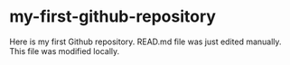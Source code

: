 # my-first-github-repository
Here is my first Github repository.
READ.md file was just edited manually. This file was modified locally.
